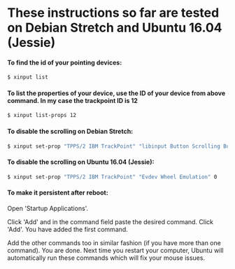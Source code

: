 # These instructions so far are tested on Debian Stretch and Ubuntu 16.04 (Jessie)

#### To find the id of your pointing devices:

````bash
$ xinput list
````

#### To list the properties of your device, use the ID of your device from above command. In my case the trackpoint ID is 12

```` bash
$ xinput list-props 12
````

#### To disable the scrolling on Debian Stretch:

````bash
$ xinput set-prop "TPPS/2 IBM TrackPoint" "libinput Button Scrolling Button" 0
````

#### To disable the scrolling on Ubuntu 16.04 (Jessie):

````bash
$ xinput set-prop "TPPS/2 IBM TrackPoint" "Evdev Wheel Emulation" 0
````

#### To make it persistent after reboot:

Open 'Startup Applications'.

Click 'Add' and in the command field paste the desired command. Click 'Add'. You have added the first command.

Add the other commands too in similar fashion (if you have more than one command). You are done. Next time you restart your computer, Ubuntu will automatically run these commands which will fix your mouse issues.
